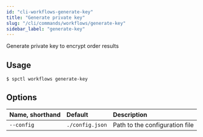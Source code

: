 ```yaml
---
id: "cli-workflows-generate-key"
title: "Generate private key"
slug: "/cli/commands/workflows/generate-key"
sidebar_label: "generate-key"
---
```


Generate private key to encrypt order results

## Usage

```
$ spctl workflows generate-key
```

## Options

|**Name, shorthand**|**Default**|**Description**|
| :- | :- | :- |
|`--config`|`./config.json`|Path to the configuration file|
